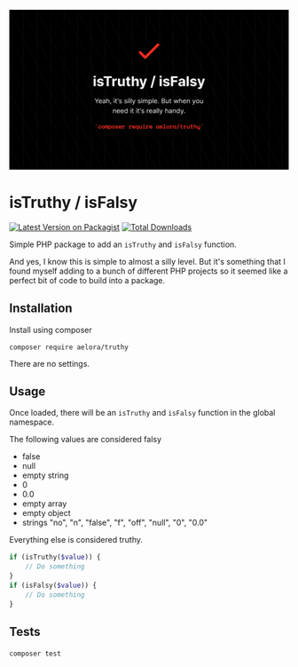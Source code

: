 ![](header.png)

# isTruthy / isFalsy

[![Latest Version on Packagist](https://img.shields.io/packagist/v/aelora/truthy.svg?style=flat-square)](https://packagist.org/packages/aelora/truthy)
[![Total Downloads](https://img.shields.io/packagist/dt/aelora/truthy.svg?style=flat-square)](https://packagist.org/packages/aelora/truthy)

Simple PHP package to add an `isTruthy` and `isFalsy` function.

And yes, I know this is simple to almost a silly level. But it's something that I found myself adding to a bunch of different PHP projects so it seemed like a perfect bit of code to build into a package. 

## Installation 

Install using composer

```
composer require aelora/truthy
```

There are no settings. 

## Usage

Once loaded, there will be an `isTruthy` and `isFalsy` function in the global namespace.

The following values are considered falsy
* false
* null
* empty string
* 0
* 0.0
* empty array
* empty object
* strings "no", "n", "false", "f", "off", "null", "0", "0.0"

Everything else is considered truthy. 

```php
if (isTruthy($value)) {
    // Do something
} 
if (isFalsy($value)) {
    // Do something
}
```

## Tests

```
composer test
```